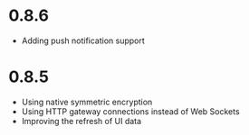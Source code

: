 # 0.8.6

- Adding push notification support

# 0.8.5

- Using native symmetric encryption
- Using HTTP gateway connections instead of Web Sockets
- Improving the refresh of UI data
